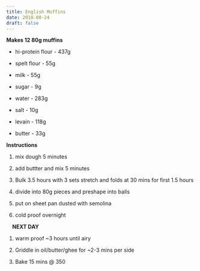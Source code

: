 ```yaml
---
title: English Muffins
date: 2018-08-24
draft: false
---
```

**Makes 12 80g muffins**

*   hi-protein flour - 437g
    
*   spelt flour - 55g
    
*   milk - 55g
    
*   sugar - 9g
    
*   water - 283g
    
*   salt - 10g
    
*   levain - 118g
    
*   butter - 33g
    

  
**Instructions**

1.  mix dough 5 minutes
    
2.  add buttter and mix 5 minutes
    
3.  Bulk 3.5 hours with 3 sets stretch and folds at 30 mins for first 1.5 hours
    
4.  divide into 80g pieces and preshape into balls
    
5.  put on sheet pan dusted with semolina
    
6.  cold proof overnight
    

    **NEXT DAY**

1.  warm proof ~3 hours until airy
    
2.  Griddle in oil/butter/ghee for ~2-3 mins per side
    
3.  Bake 15 mins @ 350